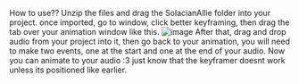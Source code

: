 How to use??
Unzip the files and drag the SolacianAllie folder into your project.
once imported, go to window, click better keyframing, then drag the tab over your animation window like this.
![image](https://github.com/user-attachments/assets/b45c4dd8-893f-4725-a898-591f0245b512)
After that, drag and drop audio from your project into it, then go back to your animation, you will need to make two events, one at the start and one at the end of your audio.
Now you can animate to your audio :3
just know that the keyframer doesnt work unless its positioned like earlier.
